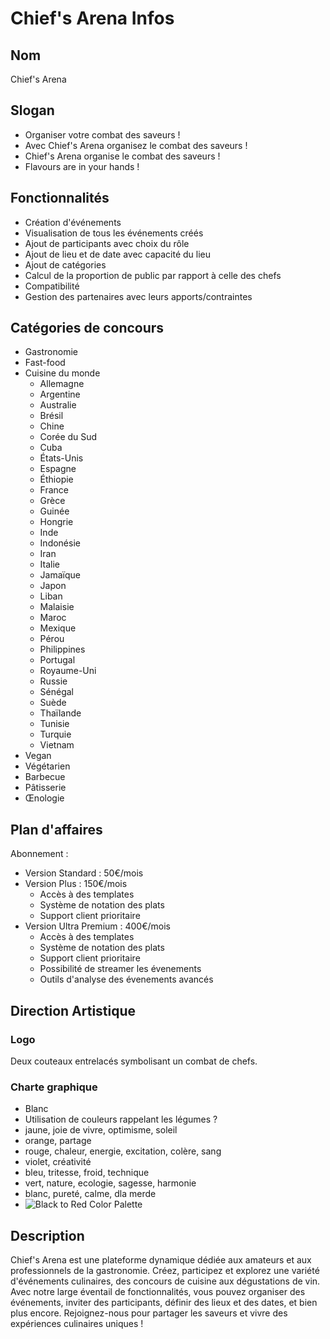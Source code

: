 # Chief's Arena Infos

## Nom
Chief's Arena

## Slogan
-  Organiser votre combat des saveurs !
-  Avec Chief's Arena organisez le combat des saveurs !
-  Chief's Arena organise le combat des saveurs !
- Flavours are in your hands !

## Fonctionnalités
- Création d'événements
- Visualisation de tous les événements créés
- Ajout de participants avec choix du rôle
- Ajout de lieu et de date avec capacité du lieu
- Ajout de catégories
- Calcul de la proportion de public par rapport à celle des chefs
- Compatibilité
- Gestion des partenaires avec leurs apports/contraintes

## Catégories de concours
- Gastronomie
- Fast-food
- Cuisine du monde
  - Allemagne
  - Argentine
  - Australie
  - Brésil
  - Chine
  - Corée du Sud
  - Cuba
  - États-Unis
  - Espagne
  - Éthiopie
  - France
  - Grèce
  - Guinée
  - Hongrie
  - Inde
  - Indonésie
  - Iran
  - Italie
  - Jamaïque
  - Japon
  - Liban
  - Malaisie
  - Maroc
  - Mexique
  - Pérou
  - Philippines
  - Portugal
  - Royaume-Uni
  - Russie
  - Sénégal
  - Suède
  - Thaïlande
  - Tunisie
  - Turquie
  - Vietnam
- Vegan
- Végétarien
- Barbecue
- Pâtisserie
- Œnologie

## Plan d'affaires
Abonnement :
- Version Standard : 50€/mois
- Version Plus : 150€/mois
  - Accès à des templates
  - Système de notation des plats
  - Support client prioritaire
- Version Ultra Premium : 400€/mois
  - Accès à des templates
  - Système de notation des plats
  - Support client prioritaire
  - Possibilité de streamer les évenements
  - Outils d'analyse des évenements avancés

## Direction Artistique
### Logo
Deux couteaux entrelacés symbolisant un combat de chefs.

### Charte graphique
- Blanc
- Utilisation de couleurs rappelant les légumes ?
- jaune, joie de vivre, optimisme, soleil
- orange, partage
- rouge, chaleur, energie, excitation, colère, sang
- violet, créativité
- bleu, tritesse, froid, technique
- vert, nature, ecologie, sagesse, harmonie
- blanc, pureté, calme, dla merde
- ![Black to Red Color Palette](https://github.com/hugo-brb/Chief-s-Arena/assets/156188643/aaff91e1-5e55-4216-88d0-630991387121)


## Description
Chief's Arena est une plateforme dynamique dédiée aux amateurs et aux professionnels de la gastronomie. Créez, participez et explorez une variété d'événements culinaires, des concours de cuisine aux dégustations de vin. Avec notre large éventail de fonctionnalités, vous pouvez organiser des événements, inviter des participants, définir des lieux et des dates, et bien plus encore. Rejoignez-nous pour partager les saveurs et vivre des expériences culinaires uniques !
